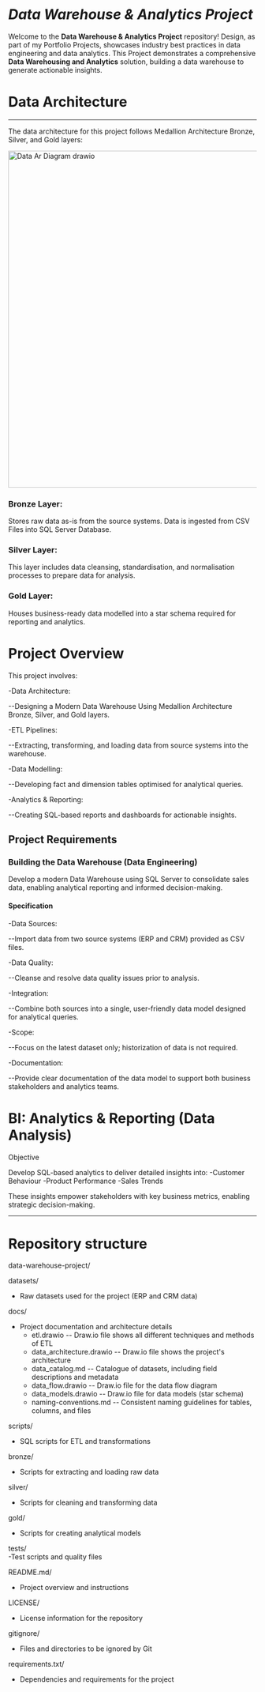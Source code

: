 # *Data Warehouse & Analytics Project* 
Welcome to the **Data Warehouse & Analytics Project** repository!
Design, as part of my Portfolio Projects, showcases industry best practices in data engineering and data analytics.
This Project demonstrates a comprehensive **Data Warehousing and Analytics** solution, building a data warehouse to generate actionable insights. 

# Data Architecture
-------------------------------------------------------------------------------------------------------------------------------------------------------------------
The data architecture for this project follows Medallion Architecture Bronze, Silver, and Gold layers:

<img width="1019" height="682" alt="Data Ar Diagram drawio" src="https://github.com/user-attachments/assets/db812f16-bf63-4245-ba2a-008d62f1b6ec" />


### Bronze Layer: 
Stores raw data as-is from the source systems. Data is ingested from CSV Files into SQL Server Database.

### Silver Layer: 
This layer includes data cleansing, standardisation, and normalisation processes to prepare data for analysis.

### Gold Layer: 
Houses business-ready data modelled into a star schema required for reporting and analytics.

# Project Overview

This project involves:

-Data Architecture: 

--Designing a Modern Data Warehouse Using Medallion Architecture Bronze, Silver, and Gold layers.

-ETL Pipelines: 

--Extracting, transforming, and loading data from source systems into the warehouse.

-Data Modelling: 

--Developing fact and dimension tables optimised for analytical queries.

-Analytics & Reporting: 

--Creating SQL-based reports and dashboards for actionable insights.

## Project Requirements

### Building the Data Warehouse (Data Engineering)
Develop a modern Data Warehouse using SQL Server to consolidate sales data, enabling analytical reporting and informed decision-making.

#### Specification

-Data Sources: 

--Import data from two source systems (ERP and CRM) provided as CSV files.

-Data Quality: 

--Cleanse and resolve data quality issues prior to analysis.

-Integration: 

--Combine both sources into a single, user-friendly data model designed for analytical queries.

-Scope: 

--Focus on the latest dataset only; historization of data is not required.

-Documentation: 

--Provide clear documentation of the data model to support both business stakeholders and analytics teams.

# BI: Analytics & Reporting (Data Analysis)
Objective

Develop SQL-based analytics to deliver detailed insights into:
-Customer Behaviour
-Product Performance
-Sales Trends

These insights empower stakeholders with key business metrics, enabling strategic decision-making.



--------------------------------------------------------------------------------------------------------------------------------------------------------------------

# Repository structure

data-warehouse-project/

datasets/                            
- Raw datasets used for the project (ERP and CRM data)

docs/                                
- Project documentation and architecture details
   - etl.drawio                      -- Draw.io file shows all different techniques and methods of ETL
   - data_architecture.drawio        -- Draw.io file shows the project's architecture
   - data_catalog.md                 -- Catalogue of datasets, including field descriptions and metadata
   - data_flow.drawio                -- Draw.io file for the data flow diagram
   - data_models.drawio              -- Draw.io file for data models (star schema)
   - naming-conventions.md           -- Consistent naming guidelines for tables, columns, and files

scripts/                            
   - SQL scripts for ETL and transformations
     
bronze/
   - Scripts for extracting and loading raw data
     
silver/
   - Scripts for cleaning and transforming data

 gold/
   - Scripts for creating analytical models

tests/                               
   -Test scripts and quality files

 README.md/                           
   - Project overview and instructions
    
 LICENSE/
   - License information for the repository
    
 gitignore/
   - Files and directories to be ignored by Git
     
requirements.txt/
   - Dependencies and requirements for the project



